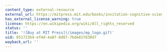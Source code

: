 ```yaml
---
content_type: external-resource
external_url: https://mitpress.mit.edu/books/invitation-cognitive-science-second-edition-volume-3
has_external_license_warning: true
license: https://en.wikipedia.org/wiki/All_rights_reserved
status: ''
title: '![Buy at MIT Press](/images/mp_logo.gif)'
uid: 851723b4-ef4d-4a8f-8d87-7bde81f830d7
wayback_url: ''
---
```

